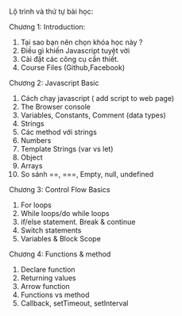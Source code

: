 Lộ trình và thứ tự bài học:

Chương 1: Introduction:
1. Tại sao bạn nên chọn khóa học này ?
2. Điều gì khiến Javascript tuyệt vời
3. Cài đặt các công cụ cần thiết.
4. Course Files (Github,Facebook)

Chương 2: Javascript Basic
1. Cách chạy javascript ( add script to web page)
2. The Browser console
3. Variables, Constants, Comment (data types)
4. Strings
5. Các method với strings
6. Numbers
7. Template Strings (var vs let)
8. Object
9. Arrays
10. So sánh ==, ===,  Empty, null, undefined

Chương 3: Control Flow Basics
1. For loops
2. While loops/do while loops
3. if/else statement. Break & continue
4. Switch statements
5. Variables & Block Scope

Chương 4: Functions & method
1. Declare function
2. Returning values
3. Arrow function
4. Functions vs method
5. Callback, setTimeout, setInterval

